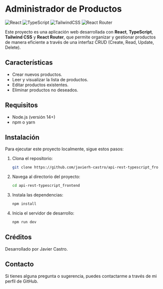 # Administrador de Productos

![React](https://img.shields.io/badge/React-20232A?style=for-the-badge&logo=react&logoColor=61DAFB)
![TypeScript](https://img.shields.io/badge/TypeScript-007ACC?style=for-the-badge&logo=typescript&logoColor=white)
![TailwindCSS](https://img.shields.io/badge/TailwindCSS-38B2AC?style=for-the-badge&logo=tailwind-css&logoColor=white)
![React Router](https://img.shields.io/badge/React_Router-CA4245?style=for-the-badge&logo=react-router&logoColor=white)

Este proyecto es una aplicación web desarrollada con **React**, **TypeScript**, **Tailwind CSS** y **React Router**, que permite organizar y gestionar productos de manera eficiente a través de una interfaz CRUD (Create, Read, Update, Delete).

## Características

- Crear nuevos productos.
- Leer y visualizar la lista de productos.
- Editar productos existentes.
- Eliminar productos no deseados.

## Requisitos

- Node.js (versión 14+)
- npm o yarn

## Instalación

Para ejecutar este proyecto localmente, sigue estos pasos:

1. Clona el repositorio:
   ```bash
   git clone https://github.com/javierh-castro/api-rest-typescript_frontend.git
2. Navega al directorio del proyecto:
   ```bash
   cd api-rest-typescript_frontend

3. Instala las dependencias:
   ```bash
   npm install
4. Inicia el servidor de desarrollo:
   ```bash
   npm run dev

## Créditos
Desarrollado por Javier Castro.

## Contacto
Si tienes alguna pregunta o sugerencia, puedes contactarme a través de mi perfil de GitHub.